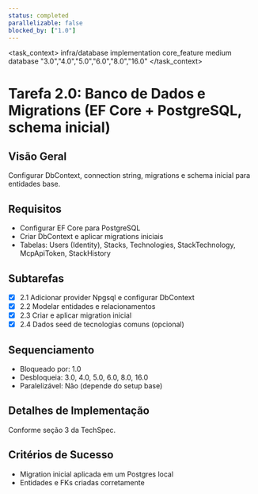 ```yaml
---
status: completed
parallelizable: false
blocked_by: ["1.0"]
---
```


<task_context>
<domain>infra/database</domain>
<type>implementation</type>
<scope>core_feature</scope>
<complexity>medium</complexity>
<dependencies>database</dependencies>
<unblocks>"3.0","4.0","5.0","6.0","8.0","16.0"</unblocks>
</task_context>

# Tarefa 2.0: Banco de Dados e Migrations (EF Core + PostgreSQL, schema inicial)

## Visão Geral
Configurar DbContext, connection string, migrations e schema inicial para entidades base.

## Requisitos
- Configurar EF Core para PostgreSQL
- Criar DbContext e aplicar migrations iniciais
- Tabelas: Users (Identity), Stacks, Technologies, StackTechnology, McpApiToken, StackHistory

## Subtarefas
- [x] 2.1 Adicionar provider Npgsql e configurar DbContext
- [x] 2.2 Modelar entidades e relacionamentos
- [x] 2.3 Criar e aplicar migration inicial
- [x] 2.4 Dados seed de tecnologias comuns (opcional)

## Sequenciamento
- Bloqueado por: 1.0
- Desbloqueia: 3.0, 4.0, 5.0, 6.0, 8.0, 16.0
- Paralelizável: Não (depende do setup base)

## Detalhes de Implementação
Conforme seção 3 da TechSpec.

## Critérios de Sucesso
- Migration inicial aplicada em um Postgres local
- Entidades e FKs criadas corretamente
